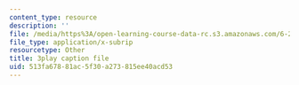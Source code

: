 ```yaml
---
content_type: resource
description: ''
file: /media/https%3A/open-learning-course-data-rc.s3.amazonaws.com/6-262-discrete-stochastic-processes-spring-2011/513fa67881ac5f30a273815ee40acd53_QWHtRR1jMEQ.vtt
file_type: application/x-subrip
resourcetype: Other
title: 3play caption file
uid: 513fa678-81ac-5f30-a273-815ee40acd53
---
```

